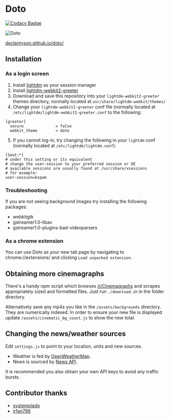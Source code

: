 # Doto

[![Codacy Badge](https://api.codacy.com/project/badge/Grade/12451938491d4b7d97105a35f835e4cf)](https://www.codacy.com/app/declantyson/doto?utm_source=github.com&utm_medium=referral&utm_content=declantyson/doto&utm_campaign=badger)

![Doto](https://github.com/declantyson/doto/raw/master/sample.gif "Doto")

[declantyson.github.io/doto/](http://declantyson.github.io/doto/)

## Installation

### As a login screen

1. Install [lightdm](https://wiki.archlinux.org/index.php/LightDM) as your session manager
2. Install [lightdm-webkit2-greeter](http://antergos.github.io/web-greeter/)
3. Download and save this repository into your `lightdm-webkit2-greeter` themes directory, normally located at `usr/share/lightdm-webkit/themes/`
4. Change your `lightdm-webkit2-greeter` conf file (normally located at `/etc/lightdm/lightdm-webkit2-greeter.conf` to the following:

```
[greeter]
  secure              = false
  webkit_theme        = doto
```

5. If you cannot log-in, try changing the following in your `lightdm` conf (normally located at `/etc/lightdm/lightdm.conf`):

```
[Seat:*]
# under this setting or its equivalent
# change the user-session to your preferred session or DE
# available sessions are usually found at /usr/share/xsessions
# for example:
user-session=bspwm
```

### Troubleshooting

If you are not seeing background images try installing the following packages:
- webkitgtk
- gstreamer1.0-libav
- gstreamer1.0-plugins-bad-videoparsers

### As a chrome extension

You can use Doto as your new tab page by navigating to chrome://extensions/ and clicking `Load unpacked extension`.

## Obtaining more cinemagraphs

There's a handy npm script which browses [/r/Cinemagraphs](https://reddit.com/r/Cinemagraphs) and scrapes appropriately sized and formatted files. Just run `./download.sh` in the folder directory.

Alternatively save any mp4s you like in the `/assets/backgrounds` directory. They are numerically indexed. In order to ensure your new file is displayed update `/assets/cinematic_bg_count.js` to show the new total.

## Changing the news/weather sources

Edit `settings.js` to point to your location, units and new sources.

- Weather is fed by [OpenWeatherMap](https://openweathermap.org/current).
- News is sourced by [News API](https://newsapi.org/abc-news-au-api).

It is recommended you also obtain your own API keys to avoid any traffic bursts.

## Contributor thanks

- [systemplado](https://github.com/systemplado)
- [irfan798](https://github.com/irfan798)
